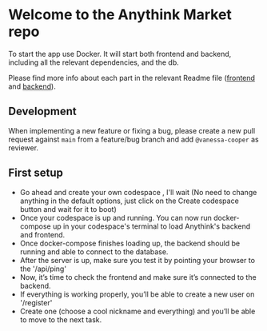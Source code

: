 # Welcome to the Anythink Market repo

To start the app use Docker. It will start both frontend and backend, including all the relevant dependencies, and the db.

Please find more info about each part in the relevant Readme file ([frontend](frontend/readme.md) and [backend](backend/README.md)).

## Development

When implementing a new feature or fixing a bug, please create a new pull request against `main` from a feature/bug branch and add `@vanessa-cooper` as reviewer.

## First setup

* Go ahead and create your own codespace , I'll wait
    (No need to change anything in the default options, just click on the Create codespace button and wait for it to boot)
* Once your codespace is up and running. You can now run docker-compose up in your codespace's terminal to load Anythink's backend and frontend.
* Once docker-compose finishes loading up, the backend should be running and able to connect to the database.
* After the server is up, make sure you test it by pointing your browser to the '<url>/api/ping'
* Now, it’s time to check the frontend and make sure it’s connected to the backend.
* If everything is working properly, you’ll be able to create a new user on '<url>/register'
* Create one (choose a cool nickname and everything) and you’ll be able to move to the next task.